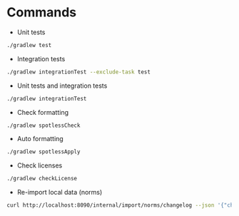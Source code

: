 # Commands

- Unit tests

```bash
./gradlew test
```

- Integration tests

```bash
./gradlew integrationTest --exclude-task test
```

- Unit tests and integration tests

```bash
./gradlew integrationTest
```

- Check formatting

```bash
./gradlew spotlessCheck
```

- Auto formatting

```bash
./gradlew spotlessApply
```

- Check licenses

```bash
./gradlew checkLicense
```

- Re-import local data (norms)

```bash
curl http://localhost:8090/internal/import/norms/changelog --json '{"change_all": true}
```